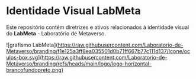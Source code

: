 # Identidade Visual LabMeta

Este repositório contém diretrizes e ativos relacionados à identidade visual do **LabMeta** - Laboratório de Metaverso.

![grafismo LabMeta](https://raw.githubusercontent.com/Laboratorio-de-Metaverso/branding/f1e125a3ff8ea035501d0b71ff667b77c111d137/Icone/oculos-box.svg](https://raw.githubusercontent.com/Laboratorio-de-Metaverso/branding/refs/heads/main/logo/logo-horizontal-brancofundopreto.png)
